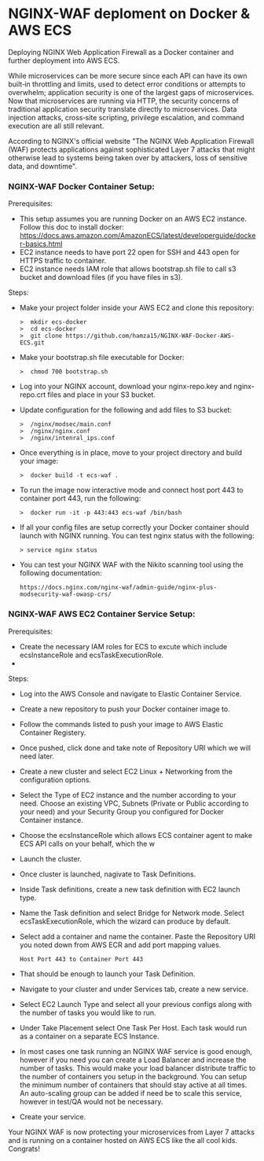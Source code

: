 # NGINX-WAF deploment on Docker & AWS ECS
Deploying NGINX Web Application Firewall as a Docker container and further deployment into AWS ECS.

While microservices can be more secure since each API can have its own built‑in throttling and limits, used to detect error conditions or attempts to overwhelm; application security is one of the largest gaps of microservices. Now that microservices are running via HTTP, the security concerns of traditional application security translate directly to microservices. Data injection attacks, cross‑site scripting, privilege escalation, and command execution are all still relevant. 

According to NGINX's official website "The NGINX Web Application Firewall (WAF) protects applications against sophisticated Layer 7 attacks that might otherwise lead to systems being taken over by attackers, loss of sensitive data, and downtime".

### NGINX-WAF Docker Container Setup:

Prerequisites:
- This setup assumes you are running Docker on an AWS EC2 instance. Follow this doc to install docker: https://docs.aws.amazon.com/AmazonECS/latest/developerguide/docker-basics.html
- EC2 instance needs to have port 22 open for SSH and 443 open for HTTPS traffic to container.
- EC2 instance needs IAM role that allows bootstrap.sh file to call s3 bucket and download files (if you have files in s3).

Steps:

- Make your project folder inside your AWS EC2 and clone this repository:

      >  mkdir ecs-docker
      >  cd ecs-docker
      >  git clone https://github.com/hamza15/NGINX-WAF-Docker-AWS-ECS.git

- Make your bootstrap.sh file executable for Docker:

      >  chmod 700 bootstrap.sh
      
- Log into your NGINX account, download your nginx-repo.key and nginx-repo.crt files and place in your S3 bucket.

- Update configuration for the following and add files to S3 bucket:

      >  /nginx/modsec/main.conf
      >  /nginx/nginx.conf
      >  /nginx/intenral_ips.conf
      
- Once everything is in place, move to your project directory and build your image:

      >  docker build -t ecs-waf .

- To run the image now interactive mode and connect host port 443 to container port 443, run the following:

      >  docker run -it -p 443:443 ecs-waf /bin/bash
      
- If all your config files are setup correctly your Docker container should launch with NGINX running. You can test nginx status with the following:

      > service nginx status

- You can test your NGINX WAF with the Nikito scanning tool using the following documentation: 

      https://docs.nginx.com/nginx-waf/admin-guide/nginx-plus-modsecurity-waf-owasp-crs/
      
      
### NGINX-WAF AWS EC2 Container Service Setup:

Prerequisites:
- Create the necessary IAM roles for ECS to excute which include ecsInstanceRole and ecsTaskExecutionRole.
- 

Steps:

- Log into the AWS Console and navigate to Elastic Container Service.
- Create a new repository to push your Docker container image to.
- Follow the commands listed to push your image to AWS Elastic Container Registery.
- Once pushed, click done and take note of Repository URI which we will need later.

- Create a new cluster and select EC2 Linux + Networking from the configuration options.
- Select the Type of EC2 instance and the number according to your need. Choose an existing VPC, Subnets (Private or Public according to your need) and your Security Group you configured for Docker Container instance.
- Choose the ecsInstanceRole which allows ECS container agent to make ECS API calls on your behalf, which the w
- Launch the cluster.

- Once cluster is launched, nagivate to Task Definitions.
- Inside Task definitions, create a new task definition with EC2 launch type.
- Name the Task definition and select Bridge for Network mode. Select ecsTaskExecutionRole, which the wizard can produce by default.
- Select add a container and name the container. Paste the Repository URI you noted down from AWS ECR and add port mapping values. 

      Host Port 443 to Container Port 443
- That should be enough to launch your Task Definition.

- Navigate to your cluster and under Services tab, create a new service.
- Select EC2 Launch Type and select all your previous configs along with the number of tasks you would like to run.
- Under Take Placement select One Task Per Host. Each task would run as a container on a separate ECS Instance.
- In most cases one task running an NGINX WAF service is good enough, however if you need you can create a Load Balancer and increase the number of tasks. This would make your load balancer distribute traffic to the number of containers you setup in the background. You can setup the minimum number of containers that should stay active at all times. An auto-scaling group can be added if need be to scale this service, however in test/QA would not be necessary.
- Create your service.

Your NGINX WAF is now protecting your microservices from Layer 7 attacks and is running on a container hosted on AWS ECS like the all cool kids. Congrats!
